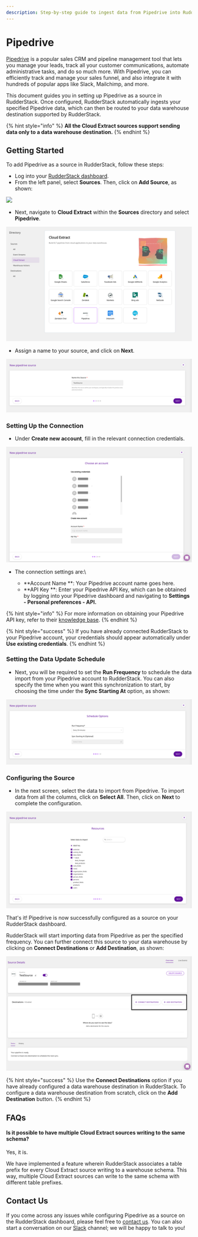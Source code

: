 ```yaml
---
description: Step-by-step guide to ingest data from Pipedrive into RudderStack.
---
```


# Pipedrive

[Pipedrive](https://www.pipedrive.com) is a popular sales CRM and pipeline management tool that lets you manage your leads, track all your customer communications, automate administrative tasks, and do so much more. With Pipedrive, you can efficiently track and manage your sales funnel, and also integrate it with hundreds of popular apps like Slack, Mailchimp, and more.

This document guides you in setting up Pipedrive as a source in RudderStack. Once configured, RudderStack automatically ingests your specified Pipedrive data, which can then be routed to your data warehouse destination supported by RudderStack.

{% hint style="info" %}
**All the Cloud Extract sources support sending data only to a data warehouse destination.**
{% endhint %}

## Getting Started

To add Pipedrive as a source in RudderStack, follow these steps:

* Log into your [RudderStack dashboard](https://app.rudderlabs.com/signup?type=freetrial).
* From the left panel, select **Sources**. Then, click on **Add Source**, as shown:

![](<../.gitbook/assets/1 (4) (3) (3) (3) (3) (3) (3) (3) (3) (3) (3) (3) (3) (3) (3) (3) (2) (1).png>)

* Next, navigate to **Cloud Extract** within the **Sources** directory and select **Pipedrive**.

![](../.gitbook/assets/screen-shot-2021-02-09-at-5.06.53-pm.png)

* Assign a name to your source, and click on **Next**.

![](../.gitbook/assets/screen-shot-2021-02-09-at-5.07.17-pm.png)

### Setting Up the Connection

* Under **Create new account**, fill in the relevant connection credentials.

![](../.gitbook/assets/screen-shot-2021-02-09-at-5.08.24-pm.png)

* The connection settings are:\

  * **Account Name **: Your Pipedrive account name goes here.
  * **API Key **: Enter your Pipedrive API Key, which can be obtained by logging into your Pipedrive dashboard and navigating to **Settings **-** Personal preferences **-** API.**

{% hint style="info" %}
For more information on obtaining your Pipedrive API key, refer to their [knowledge base](https://support.pipedrive.com/hc/en-us/articles/207344545-How-can-I-find-my-personal-API-key-).
{% endhint %}

{% hint style="success" %}
If you have already connected RudderStack to your Pipedrive account, your credentials should appear automatically under **Use existing credentials**.
{% endhint %}

### Setting the Data Update Schedule

* Next, you will be required to set the **Run Frequency** to schedule the data import from your Pipedrive account to RudderStack. You can also specify the time when you want this synchronization to start, by choosing the time under the **Sync Starting At** option, as shown:

![](../.gitbook/assets/screen-shot-2021-02-09-at-5.08.36-pm.png)

### Configuring the Source

* In the next screen, select the data to import from Pipedrive. To import data from all the columns, click on **Select All**. Then, click on **Next** to complete the configuration.

![](../.gitbook/assets/screen-shot-2021-02-09-at-5.08.56-pm.png)

That's it! Pipedrive is now successfully configured as a source on your RudderStack dashboard. 

RudderStack will start importing data from Pipedrive as per the specified frequency. You can further connect this source to your data warehouse by clicking on **Connect Destinations** or **Add Destination**, as shown:

![](../.gitbook/assets/screen-shot-2021-02-09-at-5.09.24-pm.png)

{% hint style="success" %}
Use the **Connect Destinations** option if you have already configured a data warehouse destination in RudderStack. To configure a data warehouse destination from scratch, click on the **Add Destination** button.
{% endhint %}

## FAQs

#### Is it possible to have multiple Cloud Extract sources writing to the same schema?

Yes, it is. 

We have implemented a feature wherein RudderStack associates a table prefix for every Cloud Extract source writing to a warehouse schema. This way, multiple Cloud Extract sources can write to the same schema with different table prefixes.

## Contact Us

If you come across any issues while configuring Pipedrive as a source on the RudderStack dashboard, please feel free to [contact us](mailto:%20docs@rudderstack.com). You can also start a conversation on our [Slack](https://resources.rudderstack.com/join-rudderstack-slack) channel; we will be happy to talk to you!
